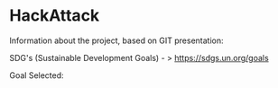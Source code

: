 # HackAttack

Information about the project, based on GIT presentation:

SDG's (Sustainable Development Goals) - > https://sdgs.un.org/goals

Goal Selected: 
